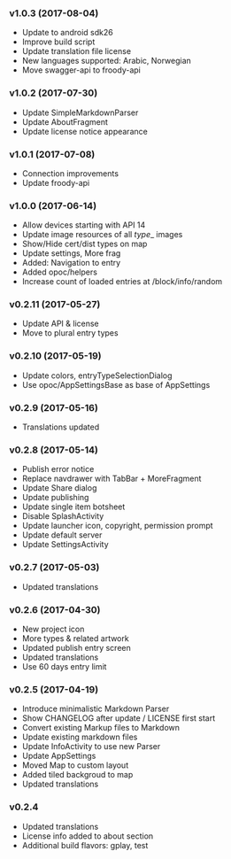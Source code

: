### v1.0.3 (2017-08-04)
- Update to android sdk26
- Improve build script
- Update translation file license
- New languages supported: Arabic, Norwegian
- Move swagger-api to froody-api

### v1.0.2 (2017-07-30)
- Update SimpleMarkdownParser
- Update AboutFragment
- Update license notice appearance

### v1.0.1 (2017-07-08)
- Connection improvements
- Update froody-api

### v1.0.0 (2017-06-14)
- Allow devices starting with API 14
- Update image resources of all _type__ images
- Show/Hide cert/dist types on map
- Update settings, More frag
- Added: Navigation to entry
- Added opoc/helpers
- Increase count of loaded entries at /block/info/random

### v0.2.11 (2017-05-27)
* Update API & license
* Move to plural entry types

### v0.2.10 (2017-05-19)
* Update colors, entryTypeSelectionDialog
* Use opoc/AppSettingsBase as base of AppSettings

### v0.2.9 (2017-05-16)
* Translations updated

### v0.2.8 (2017-05-14)
* Publish error notice
* Replace navdrawer with TabBar + MoreFragment
* Update Share dialog
* Update publishing
* Update single item botsheet
* Disable SplashActivity
* Update launcher icon, copyright, permission prompt
* Update default server
* Update SettingsActivity

### v0.2.7 (2017-05-03)
* Updated translations

### v0.2.6 (2017-04-30)
* New project icon
* More types & related artwork
* Updated publish entry screen
* Updated translations
* Use 60 days entry limit


### v0.2.5 (2017-04-19)
- Introduce minimalistic Markdown Parser
- Show CHANGELOG after update / LICENSE first start
- Convert existing Markup files to Markdown
- Update existing markdown files
- Update InfoActivity to use new Parser
- Update AppSettings
- Moved Map to custom layout
- Added tiled backgroud to map
- Updated translations

### v0.2.4
* Updated translations
* License info added to about section
* Additional build flavors: gplay, test
